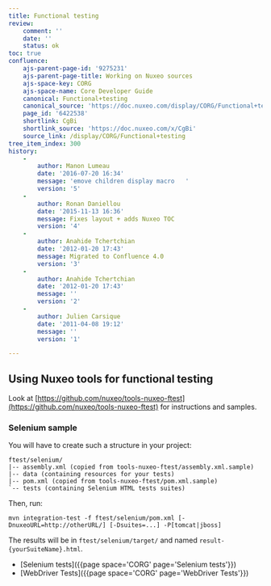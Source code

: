 ```yaml
---
title: Functional testing
review:
    comment: ''
    date: ''
    status: ok
toc: true
confluence:
    ajs-parent-page-id: '9275231'
    ajs-parent-page-title: Working on Nuxeo sources
    ajs-space-key: CORG
    ajs-space-name: Core Developer Guide
    canonical: Functional+testing
    canonical_source: 'https://doc.nuxeo.com/display/CORG/Functional+testing'
    page_id: '6422538'
    shortlink: CgBi
    shortlink_source: 'https://doc.nuxeo.com/x/CgBi'
    source_link: /display/CORG/Functional+testing
tree_item_index: 300
history:
    -
        author: Manon Lumeau
        date: '2016-07-20 16:34'
        message: 'emove children display macro   '
        version: '5'
    -
        author: Ronan Daniellou
        date: '2015-11-13 16:36'
        message: Fixes layout + adds Nuxeo TOC
        version: '4'
    -
        author: Anahide Tchertchian
        date: '2012-01-20 17:43'
        message: Migrated to Confluence 4.0
        version: '3'
    -
        author: Anahide Tchertchian
        date: '2012-01-20 17:43'
        message: ''
        version: '2'
    -
        author: Julien Carsique
        date: '2011-04-08 19:12'
        message: ''
        version: '1'

---
```

## Using Nuxeo tools for functional testing

Look at [https://github.com/nuxeo/tools-nuxeo-ftest](https://github.com/nuxeo/tools-nuxeo-ftest) for instructions and samples.

### Selenium sample

You will have to create such a structure in your project:

```
ftest/selenium/
|-- assembly.xml (copied from tools-nuxeo-ftest/assembly.xml.sample)
|-- data (containing resources for your tests)
|-- pom.xml (copied from tools-nuxeo-ftest/pom.xml.sample)
`-- tests (containing Selenium HTML tests suites)
```

Then, run:

```
mvn integration-test -f ftest/selenium/pom.xml [-DnuxeoURL=http://otherURL/] [-Dsuites=...] -P[tomcat|jboss]
```

The results will be in `ftest/selenium/target/` and named `result-{yourSuiteName}.html`.

*   [Selenium tests]({{page space='CORG' page='Selenium tests'}})
*   [WebDriver Tests]({{page space='CORG' page='WebDriver Tests'}})
